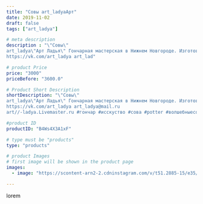 ```yaml
---
title: "Совы art_ladyaАрт"
date: 2019-11-02
draft: false
tags: ["art_ladya"]

# meta description
description : "\"Совы\" 
art_ladya\"Арт Ладья\" Гончарная мастерская в Нижнем Новгороде. Изготовление керамики и мастер//-классы по обучению. 
https://vk.com/art_ladya art_lad"

# product Price
price: "3000"
priceBefore: "3600.0"

# Product Short Description
shortDescription: "\"Совы\" 
art_ladya\"Арт Ладья\" Гончарная мастерская в Нижнем Новгороде. Изготовление керамики и мастер//-классы по обучению. 
https://vk.com/art_ladya art_ladya@mail.ru 
art//-ladya.Livemaster.ru #гончар #исскуство #сова #potter #волшебныесовы #керамикаручнаяработа #гончарнаямастерская #керамиканазаказ #handmade #керамика #гончарнаяпосуда #эксклюзивнаякерамика #dishes #decor #ceramicar #mug #claygoods #tankard #earthenware #ceramic #design #кружка #magic #restaurant #ceramicart #pint #clay #авторскаякерамика #чайныесовы"

#product ID
productID: "B4Ws4X3A1xF"

# type must be "products"
type: "products"

# product Images
# first image will be shown in the product page
images:
  - image: "https://scontent-arn2-2.cdninstagram.com/v/t51.2885-15/e35/75360982_399287637643244_893356343596215342_n.jpg?se=7&tp=1&_nc_ht=scontent-arn2-2.cdninstagram.com&_nc_cat=108&_nc_ohc=pzFulVLH4vQAX__ugGG&ccb=7-4&oh=3ab819adcf67f38c4ee750c87da42a0d&oe=6084ED6E&_nc_sid=86f79a&ig_cache_key=MjE2ODExNzY1ODU4MTY4NzM2NQ%3D%3D.2-ccb7-4"

---
```

lorem
